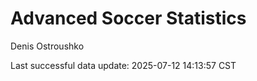 # Advanced Soccer Statistics
Denis Ostroushko

<!-- gfm -->

Last successful data update: 2025-07-12 14:13:57 CST
